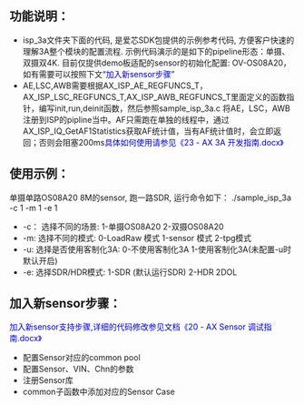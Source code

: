 ## 功能说明：
- isp_3a文件夹下面的代码, 是爱芯SDK包提供的示例参考代码, 方便客户快速的理解3A整个模块的配置流程.
示例代码演示的是如下的pipeline形态：单摄、双摄双4K.
目前仅提供demo板适配的sensor的初始化配置: OV-OS08A20，如有需要可以按照下文<font color=#0000CD>“加入新sensor步骤”</font>
- AE,LSC,AWB需要根据AX_ISP_AE_REGFUNCS_T，AX_ISP_LSC_REGFUNCS_T,AX_ISP_AWB_REGFUNCS_T里面定义的函数指针，编写init,run,deinit函数，然后参照sample_isp_3a.c 将AE，LSC，AWB注册到ISP的pipline当中。AF只需跑在单独的线程中，通过AX_ISP_IQ_GetAF1Statistics获取AF统计值，当有AF统计值时，会立即返回；否则会阻塞200ms<font color=#0000CD>具体如何使用请参见《23 - AX 3A 开发指南.docx》</font>



## 使用示例：
单摄单路OS08A20 8M的sensor, 跑一路SDR, 运行命令如下：
./sample_isp_3a -c 1 -m 1 -e 1
- -c： 选择不同的场景:
    1-单摄OS08A20
    2-双摄OS08A20
- -m:  选择不同的模式:
    0-LoadRaw 模式
    1-sensor 模式
    2-tpg模式
- -u:  选择是否使用客制化3A:
    0-不使用客制化3A
    1-使用客制化3A(未配置-u时默认开启)
- -e:  选择SDR/HDR模式:
    1-SDR (默认运行SDR)
    2-HDR 2DOL

## 加入新sensor步骤：
<font color=#0000CD>加入新sensor支持步骤,详细的代码修改参见文档《20 - AX Sensor 调试指南.docx》</font>

- 配置Sensor对应的common pool
- 配置Sensor、VIN、Chn的参数
- 注册Sensor库
- common子函数中添加对应的Sensor Case